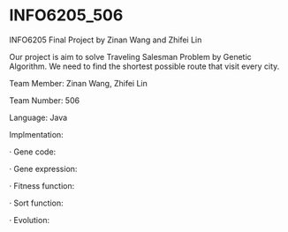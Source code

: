 # INFO6205_506
INFO6205 Final Project by Zinan Wang and Zhifei Lin

Our project is aim to solve Traveling Salesman Problem by Genetic Algorithm. We need to find the shortest possible route that visit every city. 


Team Member: Zinan Wang, Zhifei Lin

Team Number: 506

Language: Java



Implmentation:

· Gene code:

· Gene expression:

· Fitness function:

· Sort function:

· Evolution:
